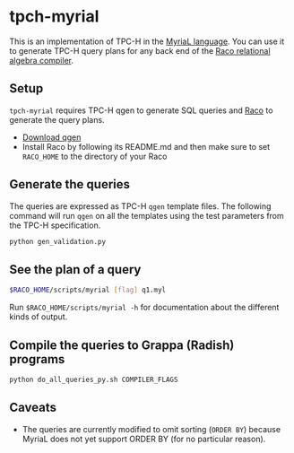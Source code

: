 # tpch-myrial

This is an implementation of TPC-H in the [MyriaL language](http://myria.cs.washington.edu/docs/myrial.html). You can use it to generate TPC-H query plans for any back end of the [Raco relational algebra compiler](https://github.com/uwescience/raco).

## Setup

`tpch-myrial` requires TPC-H qgen to generate SQL queries and [Raco](https://github.com/uwescience/raco) to generate the query plans.

- [Download qgen](http://www.tpc.org/tpch/tools_download/dbgen-download-request.asp)
- Install Raco by following its README.md and then make sure to set `RACO_HOME` to the directory of your Raco

## Generate the queries

The queries are expressed as TPC-H `qgen` template files. The following command will run `qgen` on all the templates
using the test parameters from the TPC-H specification.

```bash
python gen_validation.py
```

## See the plan of a query

```bash
$RACO_HOME/scripts/myrial [flag] q1.myl
```

Run `$RACO_HOME/scripts/myrial -h` for documentation about the different kinds of output.


## Compile the queries to Grappa (Radish) programs

```bash
python do_all_queries_py.sh COMPILER_FLAGS
```

## Caveats

- The queries are currently modified to omit sorting (`ORDER BY`) because MyriaL does not yet support ORDER BY (for no particular reason).
